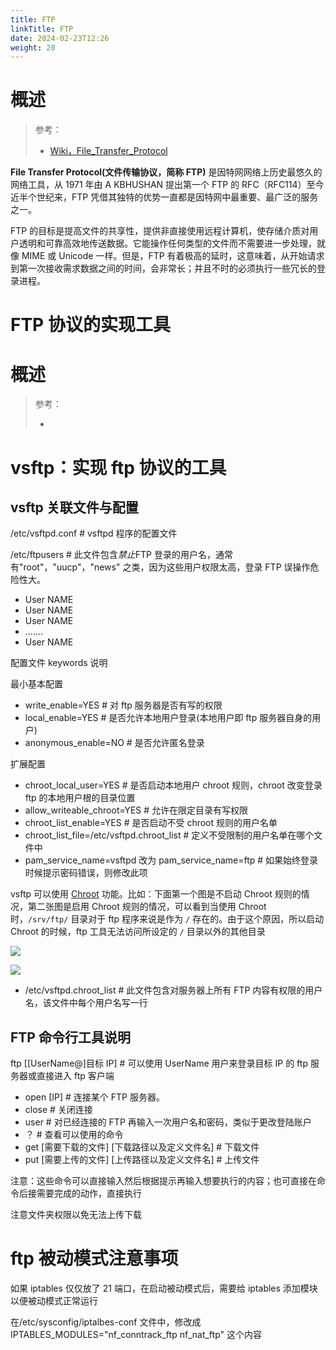 ```yaml
---
title: FTP
linkTitle: FTP
date: 2024-02-23T12:26
weight: 20
---
```


# 概述

> 参考：
> 
> - [Wiki，File_Transfer_Protocol](https://en.wikipedia.org/wiki/File_Transfer_Protocol)

**File Transfer Protocol(文件传输协议，简称 FTP)** 是因特网网络上历史最悠久的网络工具，从 1971 年由 A KBHUSHAN 提出第一个 FTP 的 RFC（RFC114）至今近半个世纪来，FTP 凭借其独特的优势一直都是因特网中最重要、最广泛的服务之一。

FTP 的目标是提高文件的共享性，提供非直接使用远程计算机，使存储介质对用户透明和可靠高效地传送数据。它能操作任何类型的文件而不需要进一步处理，就像 MIME 或 Unicode 一样。但是，FTP 有着极高的延时，这意味着，从开始请求到第一次接收需求数据之间的时间，会非常长；并且不时的必须执行一些冗长的登录进程。

# FTP 协议的实现工具


# 概述

> 参考：
> 
> -

# vsftp：实现 ftp 协议的工具

## vsftp 关联文件与配置

/etc/vsftpd.conf # vsftpd 程序的配置文件

/etc/ftpusers # 此文件包含*禁止*FTP 登录的用户名，通常有"root"，"uucp"，"news" 之类，因为这些用户权限太高，登录 FTP 误操作危险性大。

- User NAME
- User NAME
- User NAME
- .......
- User NAME

配置文件 keywords 说明

最小基本配置

- write_enable=YES # 对 ftp 服务器是否有写的权限
- local_enable=YES # 是否允许本地用户登录(本地用户即 ftp 服务器自身的用户)
- anonymous_enable=NO # 是否允许匿名登录

扩展配置

- chroot_local_user=YES # 是否启动本地用户 chroot 规则，chroot 改变登录 ftp 的本地用户根的目录位置
- allow_writeable_chroot=YES # 允许在限定目录有写权限
- chroot_list_enable=YES # 是否启动不受 chroot 规则的用户名单
- chroot_list_file=/etc/vsftpd.chroot_list # 定义不受限制的用户名单在哪个文件中
- pam_service_name=vsftpd 改为 pam_service_name=ftp # 如果始终登录时候提示密码错误，则修改此项

vsftp 可以使用 [Chroot](docs/1.操作系统/Linux%20管理/Linux%20系统管理工具/Chroot.md) 功能。比如：下面第一个图是不启动 Chroot 规则的情况，第二张图是启用 Chroot 规则的情况，可以看到当使用 Chroot 时，`/srv/ftp/` 目录对于 ftp 程序来说是作为 `/` 存在的。由于这个原因，所以启动 Chroot 的时候，ftp 工具无法访问所设定的 `/` 目录以外的其他目录

![](https://notes-learning.oss-cn-beijing.aliyuncs.com/pvqe8m/1616165219993-ce6cd857-e9ba-4af0-b7fc-7d77cf547d84.jpeg)

![](https://notes-learning.oss-cn-beijing.aliyuncs.com/pvqe8m/1616165220004-51f8038e-598e-427a-9b04-8f1987475f04.jpeg)

- /etc/vsftpd.chroot_list # 此文件包含对服务器上所有 FTP 内容有权限的用户名，该文件中每个用户名写一行

## FTP 命令行工具说明

ftp \[\[UserName@]目标 IP] # 可以使用 UserName 用户来登录目标 IP 的 ftp 服务器或直接进入 ftp 客户端

- open \[IP] # 连接某个 FTP 服务器。
- close # 关闭连接
- user # 对已经连接的 FTP 再输入一次用户名和密码，类似于更改登陆账户
- ？ # 查看可以使用的命令
- get \[需要下载的文件] \[下载路径以及定义文件名] # 下载文件
- put \[需要上传的文件] \[上传路径以及定义文件名] # 上传文件

注意：这些命令可以直接输入然后根据提示再输入想要执行的内容；也可直接在命令后接需要完成的动作，直接执行

注意文件夹权限以免无法上传下载

# ftp 被动模式注意事项

如果 iptables 仅仅放了 21 端口，在启动被动模式后，需要给 iptables 添加模块以便被动模式正常运行

在/etc/sysconfig/iptalbes-conf 文件中，修改成 IPTABLES_MODULES="nf_conntrack_ftp nf_nat_ftp" 这个内容

